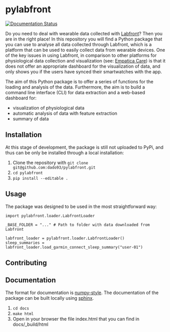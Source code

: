 # pylabfront
[![Documentation Status](https://readthedocs.org/projects/pylabfront/badge/?version=latest)](https://pylabfront.readthedocs.io/en/latest/?badge=latest)

Do you need to deal with wearable data collected with [Labfront](https://labfront.com)? Then you are in the right place!
In this repository you will find a Python package that you can use to analyse all data collected through Labfront, which is a platform that can be used to easily collect data from wearable devices. One of the key issues in using Labfront, in comparison to other platforms for physiological data collection and visualization (see: [Empatica Care](https://www.empatica.com/en-eu/care/)) is that it does not offer an appropriate dashboard for the visualization of data, and only shows you if the users have synced their smartwatches with the app. 

The aim of this Python package is to offer a series of functions for the loading and analysis of the data. Furthermore, the aim is to build a command line interface (CLI) for data extraction and a web-based dashboard for:
- visualization of physiological data
- automatic analysis of data with feature extraction
- summary of data

## Installation
At this stage of development, the package is still not uploaded to PyPi, and thus can be only be installed through a local installation:

1. Clone the repository with `git clone git@github.com:dado93/pylabfront.git`
2. `cd pylabfront`
3. `pip install --editable .`

## Usage
The package was designed to be used in the most straightforward way:

```
import pylabfront.loader.LabfrontLoader

_BASE_FOLDER = "..." # Path to folder with data downloaded from Labfront

labfront_loader = pylabfront.loader.LabfrontLoader()
sleep_summaries = labfront_loader.load_garmin_connect_sleep_summary("user-01")
```

## Contributing

## Documentation
The format for documentation is [numpy-style](https://numpydoc.readthedocs.io/en/latest/format.html).
The documentation of the package can be built locally using [sphinx](www.sphinx-doc.org).
1. `cd docs`
2. `make html`
3. Open in your browser the file index.html that you can find in docs/_build/html